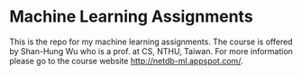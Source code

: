 # Machine Learning Assignments
This is the repo for my machine learning assignments. The course is offered by Shan-Hung Wu who is a prof. at CS, NTHU, Taiwan. For more information please go to the course website http://netdb-ml.appspot.com/.

